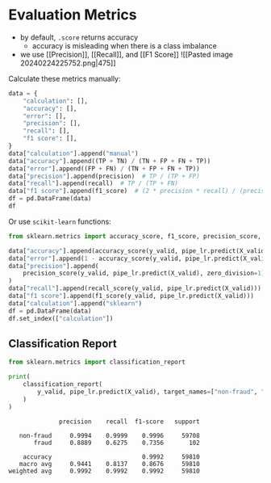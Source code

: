# Evaluation Metrics
- by default, `.score` returns accuracy
	- accuracy is misleading when there is a class imbalance
- we use [[Precision]], [[Recall]], and [[F1 Score]]
![[Pasted image 20240224225752.png|475]]

Calculate these metrics manually:
```python
data = {
    "calculation": [],
    "accuracy": [],
    "error": [],
    "precision": [],
    "recall": [],
    "f1 score": [],
}
data["calculation"].append("manual")
data["accuracy"].append((TP + TN) / (TN + FP + FN + TP))
data["error"].append((FP + FN) / (TN + FP + FN + TP))
data["precision"].append(precision)  # TP / (TP + FP)
data["recall"].append(recall)  # TP / (TP + FN)
data["f1 score"].append(f1_score)  # (2 * precision * recall) / (precision + recall)
df = pd.DataFrame(data)
df
```

Or use `scikit-learn` functions:
```python
from sklearn.metrics import accuracy_score, f1_score, precision_score, recall_score

data["accuracy"].append(accuracy_score(y_valid, pipe_lr.predict(X_valid)))
data["error"].append(1 - accuracy_score(y_valid, pipe_lr.predict(X_valid)))
data["precision"].append(
    precision_score(y_valid, pipe_lr.predict(X_valid), zero_division=1)
)
data["recall"].append(recall_score(y_valid, pipe_lr.predict(X_valid)))
data["f1 score"].append(f1_score(y_valid, pipe_lr.predict(X_valid)))
data["calculation"].append("sklearn")
df = pd.DataFrame(data)
df.set_index(["calculation"])
```

## Classification Report
```python
from sklearn.metrics import classification_report

print(
    classification_report(
        y_valid, pipe_lr.predict(X_valid), target_names=["non-fraud", "fraud"], digits=4
    )
)
```
```
              precision    recall  f1-score   support

   non-fraud     0.9994    0.9999    0.9996     59708
       fraud     0.8889    0.6275    0.7356       102

    accuracy                         0.9992     59810
   macro avg     0.9441    0.8137    0.8676     59810
weighted avg     0.9992    0.9992    0.9992     59810
```